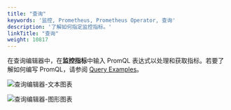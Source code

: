 ```yaml
---
title: "查询"
keywords: '监控, Prometheus, Prometheus Operator, 查询'
description: '了解如何指定监控指标。'
linkTitle: "查询"
weight: 10817
---
```


在查询编辑器中，在**监控指标**中输入 PromQL 表达式以处理和获取指标。若要了解如何编写 PromQL，请参阅 [Query Examples](https://prometheus.io/docs/prometheus/latest/querying/examples/)。

![查询编辑器-文本图表](/images/docs/zh-cn/project-user-guide/custom-application-monitoring/visualization/querying/text-chart-edit.png)

![查询编辑器-图形图表](/images/docs/zh-cn/project-user-guide/custom-application-monitoring/visualization/querying/graph-chart-edit.png)